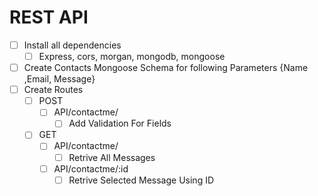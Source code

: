 # REST API

* [ ] Install all dependencies
  * [ ] Express, cors, morgan, mongodb, mongoose

* [ ] Create Contacts Mongoose Schema for following Parameters {Name ,Email, Message}
* [ ] Create Routes
  * [ ] POST 
    * [ ] API/contactme/ 
      * [ ] Add Validation For Fields
  * [ ] GET
    * [ ] API/contactme/
      * [ ] Retrive All Messages
    * [ ] API/contactme/:id
      * [ ] Retrive Selected Message Using ID
